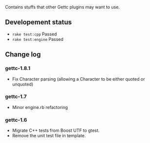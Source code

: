 Contains stuffs that other Gettc plugins may want to use.

## Developement status

* `rake test:cpp` Passed
* `rake test:engine` Passed

## Change log

### gettc-1.8.1

* Fix Character parsing (allowing a Character to be either quoted or unquoted)

### gettc-1.7

* Minor engine.rb refactoring

### gettc-1.6
        
* Migrate C++ tests from Boost UTF to gtest.
* Remove the unit test file in template.
